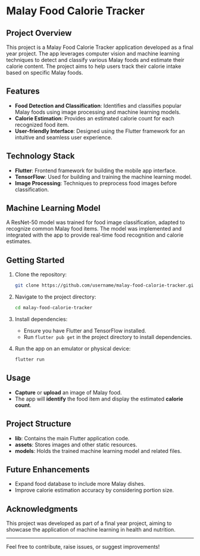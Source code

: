 # Malay Food Calorie Tracker

## Project Overview
This project is a Malay Food Calorie Tracker application developed as a final year project. The app leverages computer vision and machine learning techniques to detect and classify various Malay foods and estimate their calorie content. The project aims to help users track their calorie intake based on specific Malay foods.

## Features
- **Food Detection and Classification**: Identifies and classifies popular Malay foods using image processing and machine learning models.
- **Calorie Estimation**: Provides an estimated calorie count for each recognized food item.
- **User-friendly Interface**: Designed using the Flutter framework for an intuitive and seamless user experience.

## Technology Stack
- **Flutter**: Frontend framework for building the mobile app interface.
- **TensorFlow**: Used for building and training the machine learning model.
- **Image Processing**: Techniques to preprocess food images before classification.

## Machine Learning Model
A ResNet-50 model was trained for food image classification, adapted to recognize common Malay food items. The model was implemented and integrated with the app to provide real-time food recognition and calorie estimates.

## Getting Started
1. Clone the repository:
    ```bash
    git clone https://github.com/username/malay-food-calorie-tracker.git
    ```
2. Navigate to the project directory:
    ```bash
    cd malay-food-calorie-tracker
    ```
3. Install dependencies:
    - Ensure you have Flutter and TensorFlow installed.
    - Run `flutter pub get` in the project directory to install dependencies.

4. Run the app on an emulator or physical device:
    ```bash
    flutter run
    ```

## Usage
- **Capture** or **upload** an image of Malay food.
- The app will **identify** the food item and display the estimated **calorie count**.

## Project Structure
- **lib**: Contains the main Flutter application code.
- **assets**: Stores images and other static resources.
- **models**: Holds the trained machine learning model and related files.

## Future Enhancements
- Expand food database to include more Malay dishes.
- Improve calorie estimation accuracy by considering portion size.

## Acknowledgments
This project was developed as part of a final year project, aiming to showcase the application of machine learning in health and nutrition.

---
Feel free to contribute, raise issues, or suggest improvements!
